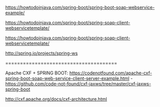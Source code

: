 
https://howtodoinjava.com/spring-boot/spring-boot-soap-webservice-example/

https://howtodoinjava.com/spring-boot/spring-soap-client-webservicetemplate/

https://howtodoinjava.com/spring-boot/spring-soap-client-webservicetemplate/

http://spring.io/projects/spring-ws

======================================

Apache CXF + SPRING BOOT:
https://codenotfound.com/apache-cxf-spring-boot-soap-web-service-client-server-example.html
-https://github.com/code-not-found/cxf-jaxws/tree/master/cxf-jaxws-spring-boot

http://cxf.apache.org/docs/cxf-architecture.html
